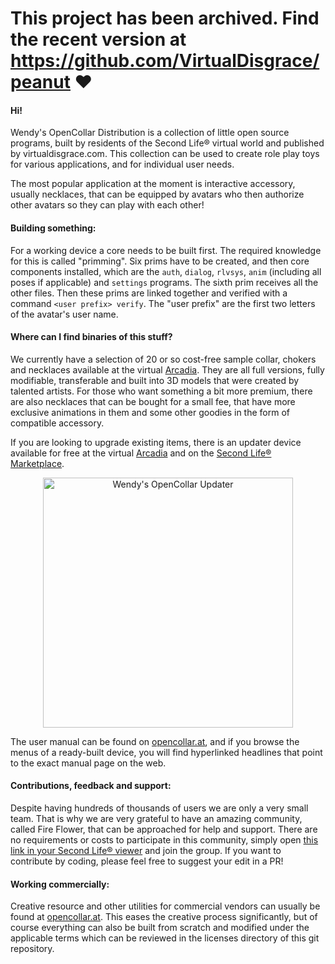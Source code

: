 # This project has been archived. Find the recent version at https://github.com/VirtualDisgrace/peanut ♥

#### Hi!

Wendy's OpenCollar Distribution is a collection of little open source programs, built by residents of the Second Life® virtual world and published by virtualdisgrace.com. This collection can be used to create role play toys for various applications, and for individual user needs.

The most popular application at the moment is interactive accessory, usually necklaces, that can be equipped by avatars who then authorize other avatars so they can play with each other!

#### Building something:

For a working device a core needs to be built first. The required knowledge for this is called "primming". Six prims have to be created, and then core components installed, which are the ``auth``, ``dialog``, ``rlvsys``, ``anim`` (including all poses if applicable) and ``settings`` programs. The sixth prim receives all the other files. Then these prims are linked together and verified with a command ``<user prefix> verify``. The "user prefix" are the first two letters of the avatar's user name.

#### Where can I find binaries of this stuff?

We currently have a selection of 20 or so cost-free sample collar, chokers and necklaces available at the virtual [Arcadia](http://maps.secondlife.com/secondlife/Arcadia/31/226/2224). They are all full versions, fully modifiable, transferable and built into 3D models that were created by talented artists. For those who want something a bit more premium, there are also necklaces that can be bought for a small fee, that have more exclusive animations in them and some other goodies in the form of compatible accessory.

If you are looking to upgrade existing items, there is an updater device available for free at the virtual [Arcadia](http://maps.secondlife.com/secondlife/Arcadia/31/226/2224) and on the [Second Life® Marketplace](https://marketplace.secondlife.com/p/Wendys-OpenCollar-Updater/6620453).

<p align="center">
  <img src="https://www.opencollar.at/uploads/2/2/1/6/22167132/wendys-opencollar-updater-2018_orig.jpg" width="400" height="400" alt="Wendy's OpenCollar Updater" title="Copyright © 2018 Wendy Starfall">
</p>

The user manual can be found on [opencollar.at](https://www.opencollar.at), and if you browse the menus of a ready-built device, you will find hyperlinked headlines that point to the exact manual page on the web.

#### Contributions, feedback and support:

Despite having hundreds of thousands of users we are only a very small team. That is why we are very grateful to have an amazing community, called Fire Flower, that can be approached for help and support. There are no requirements or costs to participate in this community, simply open [this link in your Second Life® viewer](http://world.secondlife.com/group/c6ec9518-35c8-dfc1-1605-b30f03d59c4d) and join the group. If you want to contribute by coding, please feel free to suggest your edit in a PR!

#### Working commercially:

Creative resource and other utilities for commercial vendors can usually be found at [opencollar.at](https://www.opencollar.at). This eases the creative process significantly, but of course everything can also be built from scratch and modified under the applicable terms which can be reviewed in the licenses directory of this git repository.

